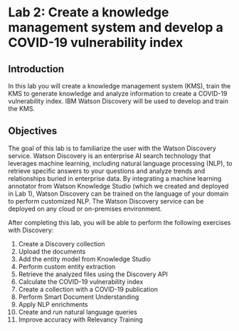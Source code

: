# Lab 2: Create a knowledge management system and develop a COVID-19 vulnerability index
## Introduction
In this lab you will create a knowledge management system (KMS), train the KMS to generate knowledge and analyze information to create a COVID-19 vulnerability index. IBM Watson Discovery will be used to develop and train the KMS.

## Objectives
The goal of this lab is to familiarize the user with the Watson Discovery service. Watson Discovery is an enterprise AI search technology that leverages machine learning, including natural language processing (NLP), to retrieve specific answers to your questions and analyze trends and relationships buried in enterprise data. By integrating a machine learning annotator from Watson Knowledge Studio (which we created and deployed in Lab 1), Watson Discovery can be trained on the language of your domain to perform customized NLP. The Watson Discovery service can be deployed on any cloud or on-premises environment.

After completing this lab, you will be able to perform the following exercises with Discovery:
1.	Create a Discovery collection
2.	Upload the documents
3.	Add the entity model from Knowledge Studio
4.	Perform custom entity extraction
5.	Retrieve the analyzed files using the Discovery API
6.	Calculate the COVID-19 vulnerability index
7.	Create a collection with a COVID-19 publication
8.	Perform Smart Document Understanding
9.	Apply NLP enrichments
10.	Create and run natural language queries
11.	Improve accuracy with Relevancy Training
